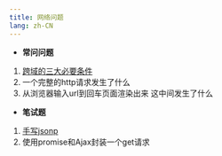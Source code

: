 ```yaml
---
title: 网络问题
lang: zh-CN
---
```


- **常问问题**
1. [跨域的三大必要条件](./network/crossDomin.md)
2. 一个完整的http请求发生了什么
3. 从浏览器输入url到回车页面渲染出来 这中间发生了什么

- **笔试题**
1. [手写jsonp](./network/jsonp.md)
2. 使用promise和Ajax封装一个get请求